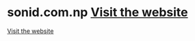 # sonid.com.np [Visit the website](https://sonid.com.np/)

[Visit the website](https://sonid.com.np/)
